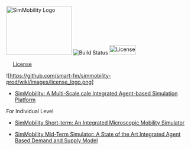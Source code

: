 <img src="https://github.com/smart-fm/simmobility-prod/wiki/images/SimMobility_logo.jpg" title="SimMobility Logo" width="177" height="131">

<img src="https://img.shields.io/jenkins/s/https/jenkins.qa.ubuntu.com/view/Precise/view/All%20Precise/job/precise-desktop-amd64_default.svg" title="Build Status">

<img src="https://github.com/smart-fm/simmobility-prod/wiki/images/license_logo.png" title="License" width="72" height="25" url="https://github.com/smart-fm/simmobility-prod/blob/master/license.txt">



&emsp; [License](https://github.com/smart-fm/simmobility-prod/blob/master/license.txt)


![https://github.com/smart-fm/simmobility-prod/wiki/images/license_logo.png]


* [SimMobility: A Multi-Scale cale Integrated  Agent-based Simulation Platform](https://github.com/kakalibasak/wiki-images/blob/master/SimMobility%20Paper_revised%20version.pdf)

For Individual Level
* [SimMobility Short-term: An Integrated Microscopic Mobility Simulator](https://github.com/kakalibasak/wiki-images/blob/master/2017_TRR_SimMobility%20Short-term.pdf)

* [SimMobility Mid-Term Simulator: A State of the Art Integrated Agent Based Demand and Supply Model](https://github.com/kakalibasak/wiki-images/blob/master/15-3937-%20TRB%20MT%20PAPER.pdf)
